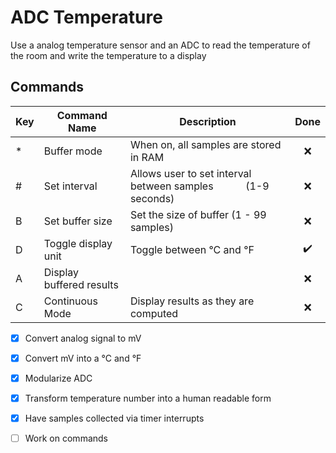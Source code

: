 # ADC Temperature

Use a analog temperature sensor and an ADC to read the temperature of the room and write the temperature to a display

## Commands

| Key | Command Name             | Description                                                          | Done               |
| --- | ------------------------ | -------------------------------------------------------------------- |:------------------:|
| \*  | Buffer mode              | When on, all samples are stored in RAM                               | :x:                |
| #   | Set interval             | Allows user to set interval between samples            (1-9 seconds) | :x:                |
| B   | Set buffer size          | Set the size of buffer (1 - 99 samples)                              | :x:                |
| D   | Toggle display unit      | Toggle between °C and °F                                             | :heavy_check_mark: |
| A   | Display buffered results |                                                                      | :x:                |
| C   | Continuous Mode          | Display results as they are computed                                 | :x:                |

- [x]  Convert analog signal to mV

- [x]  Convert mV into a °C and °F

- [x]  Modularize ADC

- [x]  Transform temperature number into a human readable form

- [x]  Have samples collected via timer interrupts

- [ ]  Work on commands
